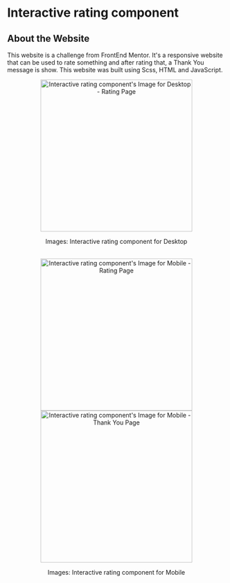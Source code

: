# Interactive rating component

## About the Website
This website is a challenge from FrontEnd Mentor.
It's a responsive website that can be used to rate something and after rating that, a Thank You message is show.
This website was built using Scss, HTML and JavaScript.

<div align="center"> 
  <img src="https://user-images.githubusercontent.com/105115163/179335463-7d3d052e-b44d-4bcc-ab14-f3ed8df07e6b.png" height="350" alt="Interactive rating component's Image for Desktop - Rating Page">
  <br/>
  <p>Images: Interactive rating component for Desktop</p>
</div>

<br/>

<div align="center"> 
  <img src="https://user-images.githubusercontent.com/105115163/179335465-ac30b7e9-bff4-40f7-86d9-9cee972fcb8c.png" height="350" alt="Interactive rating component's Image for Mobile - Rating Page">
  <img src="https://user-images.githubusercontent.com/105115163/179335467-11ba969b-ecca-4ca9-8ad6-5d3b24cd0b69.png" height="350" alt="Interactive rating component's Image for Mobile - Thank You Page">
   <br/>
   <p>Images: Interactive rating component for Mobile</p>
</div>
